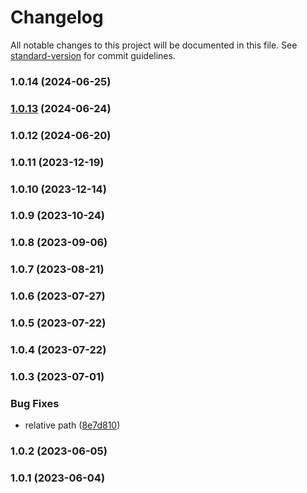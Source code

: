 # Changelog

All notable changes to this project will be documented in this file. See [standard-version](https://github.com/conventional-changelog/standard-version) for commit guidelines.

### 1.0.14 (2024-06-25)

### [1.0.13](https://github.com/Kikobeats/anybar-ping/compare/v1.0.12...v1.0.13) (2024-06-24)

### 1.0.12 (2024-06-20)

### 1.0.11 (2023-12-19)

### 1.0.10 (2023-12-14)

### 1.0.9 (2023-10-24)

### 1.0.8 (2023-09-06)

### 1.0.7 (2023-08-21)

### 1.0.6 (2023-07-27)

### 1.0.5 (2023-07-22)

### 1.0.4 (2023-07-22)

### 1.0.3 (2023-07-01)


### Bug Fixes

* relative path ([8e7d810](https://github.com/Kikobeats/anybar-ping/commit/8e7d8102376170847dc56a27a4b7b5d145accee6))

### 1.0.2 (2023-06-05)

### 1.0.1 (2023-06-04)
